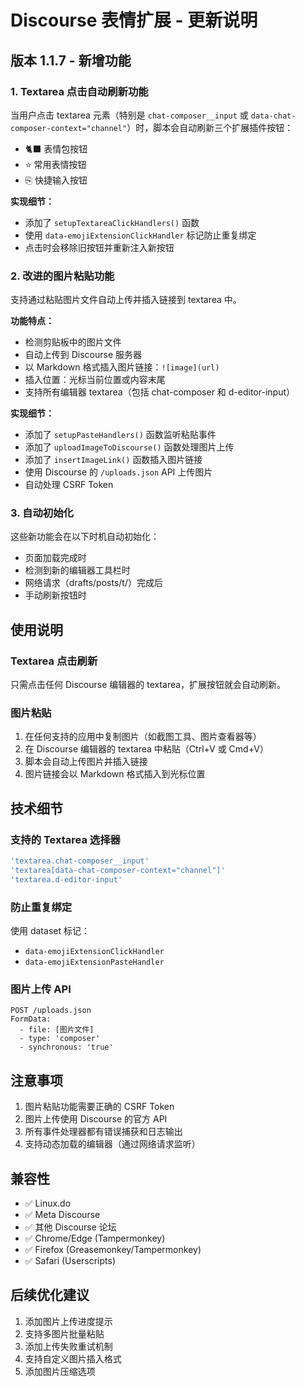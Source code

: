 # Discourse 表情扩展 - 更新说明

## 版本 1.1.7 - 新增功能

### 1. Textarea 点击自动刷新功能

当用户点击 textarea 元素（特别是 `chat-composer__input` 或 `data-chat-composer-context="channel"`）时，脚本会自动刷新三个扩展插件按钮：
- 🐈‍⬛ 表情包按钮
- ⭐ 常用表情按钮
- ⎘ 快捷输入按钮

**实现细节：**
- 添加了 `setupTextareaClickHandlers()` 函数
- 使用 `data-emojiExtensionClickHandler` 标记防止重复绑定
- 点击时会移除旧按钮并重新注入新按钮

### 2. 改进的图片粘贴功能

支持通过粘贴图片文件自动上传并插入链接到 textarea 中。

**功能特点：**
- 检测剪贴板中的图片文件
- 自动上传到 Discourse 服务器
- 以 Markdown 格式插入图片链接：`![image](url)`
- 插入位置：光标当前位置或内容末尾
- 支持所有编辑器 textarea（包括 chat-composer 和 d-editor-input）

**实现细节：**
- 添加了 `setupPasteHandlers()` 函数监听粘贴事件
- 添加了 `uploadImageToDiscourse()` 函数处理图片上传
- 添加了 `insertImageLink()` 函数插入图片链接
- 使用 Discourse 的 `/uploads.json` API 上传图片
- 自动处理 CSRF Token

### 3. 自动初始化

这些新功能会在以下时机自动初始化：
- 页面加载完成时
- 检测到新的编辑器工具栏时
- 网络请求（drafts/posts/t/）完成后
- 手动刷新按钮时

## 使用说明

### Textarea 点击刷新
只需点击任何 Discourse 编辑器的 textarea，扩展按钮就会自动刷新。

### 图片粘贴
1. 在任何支持的应用中复制图片（如截图工具、图片查看器等）
2. 在 Discourse 编辑器的 textarea 中粘贴（Ctrl+V 或 Cmd+V）
3. 脚本会自动上传图片并插入链接
4. 图片链接会以 Markdown 格式插入到光标位置

## 技术细节

### 支持的 Textarea 选择器
```javascript
'textarea.chat-composer__input'
'textarea[data-chat-composer-context="channel"]'
'textarea.d-editor-input'
```

### 防止重复绑定
使用 dataset 标记：
- `data-emojiExtensionClickHandler`
- `data-emojiExtensionPasteHandler`

### 图片上传 API
```
POST /uploads.json
FormData:
  - file: [图片文件]
  - type: 'composer'
  - synchronous: 'true'
```

## 注意事项

1. 图片粘贴功能需要正确的 CSRF Token
2. 图片上传使用 Discourse 的官方 API
3. 所有事件处理器都有错误捕获和日志输出
4. 支持动态加载的编辑器（通过网络请求监听）

## 兼容性

- ✅ Linux.do
- ✅ Meta Discourse
- ✅ 其他 Discourse 论坛
- ✅ Chrome/Edge (Tampermonkey)
- ✅ Firefox (Greasemonkey/Tampermonkey)
- ✅ Safari (Userscripts)

## 后续优化建议

1. 添加图片上传进度提示
2. 支持多图片批量粘贴
3. 添加上传失败重试机制
4. 支持自定义图片插入格式
5. 添加图片压缩选项
